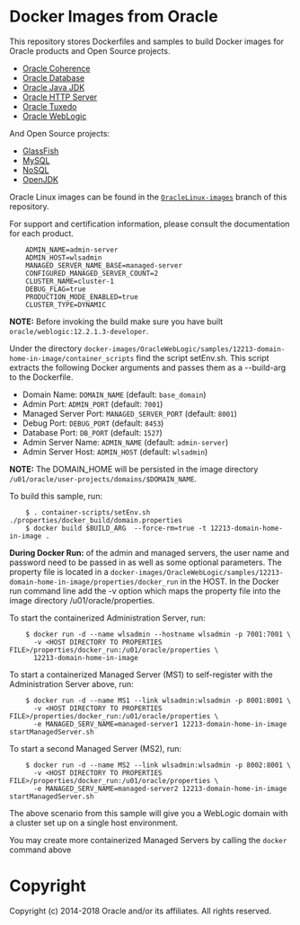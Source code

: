 # Docker Images from Oracle

This repository stores Dockerfiles and samples to build Docker images for Oracle products and Open Source projects.

 - [Oracle Coherence](./OracleCoherence)
 - [Oracle Database](./OracleDatabase)
 - [Oracle Java JDK](./OracleJDK)
 - [Oracle HTTP Server](./OracleHTTPServer)
 - [Oracle Tuxedo](./OracleTuxedo)
 - [Oracle WebLogic](./OracleWebLogic)

And Open Source projects:

 - [GlassFish](./GlassFish)
 - [MySQL](https://github.com/mysql/mysql-docker/)
 - [NoSQL](./NoSQL)
 - [OpenJDK](./OpenJDK)

Oracle Linux images can be found in the [`OracleLinux-images`](https://github.com/oracle/docker/tree/OracleLinux-images) branch of this repository.

For support and certification information, please consult the documentation for each product.

        ADMIN_NAME=admin-server
        ADMIN_HOST=wlsadmin
        MANAGED_SERVER_NAME_BASE=managed-server
        CONFIGURED_MANAGED_SERVER_COUNT=2
        CLUSTER_NAME=cluster-1
        DEBUG_FLAG=true
        PRODUCTION_MODE_ENABLED=true
        CLUSTER_TYPE=DYNAMIC

**NOTE:** Before invoking the build make sure you have built `oracle/weblogic:12.2.1.3-developer`.

Under the directory `docker-images/OracleWebLogic/samples/12213-domain-home-in-image/container_scripts` find the script setEnv.sh. This script extracts the following Docker arguments and passes them as a --build-arg to the Dockerfile.

* Domain Name:           `DOMAIN_NAME`         (default: `base_domain`)
* Admin Port:            `ADMIN_PORT`          (default: `7001`)
* Managed Server Port:   `MANAGED_SERVER_PORT` (default: `8001`)
* Debug Port:            `DEBUG_PORT`          (default: `8453`)
* Database Port:         `DB_PORT`             (default: `1527`)
* Admin Server Name:     `ADMIN_NAME`          (default: `admin-server`)
* Admin Server Host:     `ADMIN_HOST`          (default: `wlsadmin`)

**NOTE:** The DOMAIN_HOME will be persisted in the image directory `/u01/oracle/user-projects/domains/$DOMAIN_NAME`.

To build this sample, run:

        $ . container-scripts/setEnv.sh ./properties/docker_build/domain.properties
        $ docker build $BUILD_ARG  --force-rm=true -t 12213-domain-home-in-image .


**During Docker Run:** of the admin and managed servers, the user name and password need to be passed in as well as some optional parameters. The property file is located in a `docker-images/OracleWebLogic/samples/12213-domain-home-in-image/properties/docker_run` in the HOST. In the Docker run command line add the -v option which maps the property file into the image directory /u01/oracle/properties.


To start the containerized Administration Server, run:

        $ docker run -d --name wlsadmin --hostname wlsadmin -p 7001:7001 \
          -v <HOST DIRECTORY TO PROPERTIES FILE>/properties/docker_run:/u01/oracle/properties \
          12213-domain-home-in-image

To start a containerized Managed Server (MS1) to self-register with the Administration Server above, run:

        $ docker run -d --name MS1 --link wlsadmin:wlsadmin -p 8001:8001 \
          -v <HOST DIRECTORY TO PROPERTIES FILE>/properties/docker_run:/u01/oracle/properties \
          -e MANAGED_SERV_NAME=managed-server1 12213-domain-home-in-image startManagedServer.sh


To start a second Managed Server (MS2), run:

        $ docker run -d --name MS2 --link wlsadmin:wlsadmin -p 8002:8001 \
          -v <HOST DIRECTORY TO PROPERTIES FILE>/properties/docker_run:/u01/oracle/properties \
          -e MANAGED_SERV_NAME=managed-server2 12213-domain-home-in-image startManagedServer.sh

The above scenario from this sample will give you a WebLogic domain with a cluster set up on a single host environment.

You may create more containerized Managed Servers by calling the `docker` command above

# Copyright
Copyright (c) 2014-2018 Oracle and/or its affiliates. All rights reserved.
